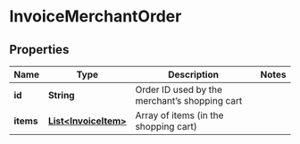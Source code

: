 
# InvoiceMerchantOrder

## Properties
Name | Type | Description | Notes
------------ | ------------- | ------------- | -------------
**id** | **String** | Order ID used by the merchant’s shopping cart | 
**items** | [**List&lt;InvoiceItem&gt;**](InvoiceItem.md) | Array of items (in the shopping cart) | 



